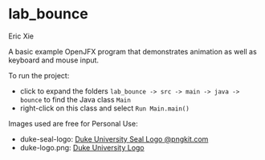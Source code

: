 # lab_bounce

Eric Xie

A basic example OpenJFX program that demonstrates animation as well as keyboard and mouse input.

To run the project:
 * click to expand the folders ```lab_bounce -> src -> main -> java -> bounce``` to find the Java class ```Main```
 * right-click on this class and select ```Run Main.main()```

Images used are free for Personal Use:
 * duke-seal-logo: [Duke University Seal Logo @pngkit.com](https://www.pngkit.com/view/u2q8w7y3w7t4e6u2_duke-university-seal-duke-university-seal-logo/)
 * duke-logo.png: [Duke University Logo](https://www.pngitem.com/middle/Thbmio_duke-university-logo-hd-png-download/)
